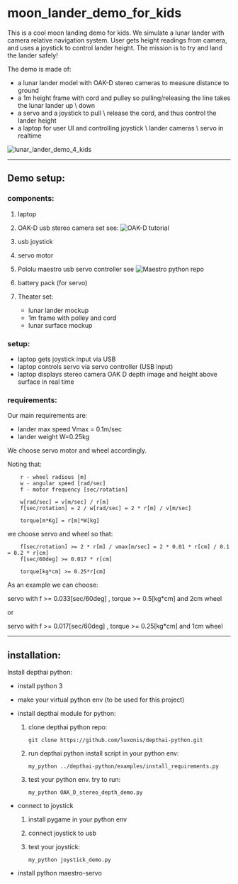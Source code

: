 # moon_lander_demo_for_kids
This is a cool moon landing demo for kids.
We simulate a lunar lander with camera relative navigation system.
User gets height readings from camera, and uses a joystick to control lander height.
The mission is to try and land the lander safely!


The demo is made of:
- a lunar lander model with OAK-D stereo cameras to measure distance to ground
- a 1m height frame with cord and pulley so pulling/releasing the line takes
the lunar lander up \ down
- a servo and a joystick to pull \ release the cord, and thus control
the lander height
- a laptop for user UI and controlling joystick \ lander cameras \ servo in realtime


![lunar_lander_demo_4_kids](https://user-images.githubusercontent.com/32566844/213310963-2004f37a-1c88-407b-a339-2b3ddd92da6f.png)

---

## Demo setup:

### components:

1) laptop 
2) OAK-D usb stereo camera set  see: ![OAK-D tutorial](https://github.com/luxonis/depthai)
3) usb joystick
4) servo motor
5) Pololu maestro usb servo controller see  ![Maestro python repo](https://github.com/FRC4564/Maestro)
6) battery pack (for servo)
7) Theater set:

    - lunar lander mockup 
    - 1m frame with polley and cord
    - lunar surface mockup 


### setup:

- laptop gets joystick input via USB
- laptop controls servo via servo controller (USB input)
- laptop displays stereo camera OAK D depth image and height above surface in real time



### requirements:
 
Our main requirements are:
+ lander max speed Vmax = 0.1m/sec
+ lander weight W=0.25kg

We choose servo motor and wheel accordingly.

Noting that:

        r - wheel radious [m]
        w - angular speed [rad/sec]
        f - motor frequency [sec/rotation]

        w[rad/sec] = v[m/sec] / r[m]
        f[sec/rotation] = 2 / w[rad/sec] = 2 * r[m] / v[m/sec]
        
        torque[m*Kg] = r[m]*W[kg]



we choose servo and wheel so that:

        f[sec/rotation] >= 2 * r[m] / vmax[m/sec] = 2 * 0.01 * r[cm] / 0.1 = 0.2 * r[cm]
        f[sec/60deg] >= 0.017 * r[cm]

        torque[kg*cm] >= 0.25*r[cm]



As an example we can choose:

servo with f >= 0.033[sec/60deg] , torque >= 0.5[kg*cm] and 2cm wheel

or

servo with f >= 0.017[sec/60deg] , torque >= 0.25[kg*cm] and 1cm wheel



---

## installation:

Install depthai python:

- install python 3
- make your virtual python env (to be used for this project)
- install depthai module for python:
  1. clone depthai python repo:

         git clone https://github.com/luxonis/depthai-python.git
  2. run depthai python install script in your python env:

         my_python ../depthai-python/examples/install_requirements.py

  3. test your python env. try to run:
  
         my_python OAK_D_stereo_depth_demo.py


- connect to joystick

  1. install pygame in your python env
  2. connect joystick to usb
  3. test your joystick:
  
         my_python joystick_demo.py

- install python maestro-servo



